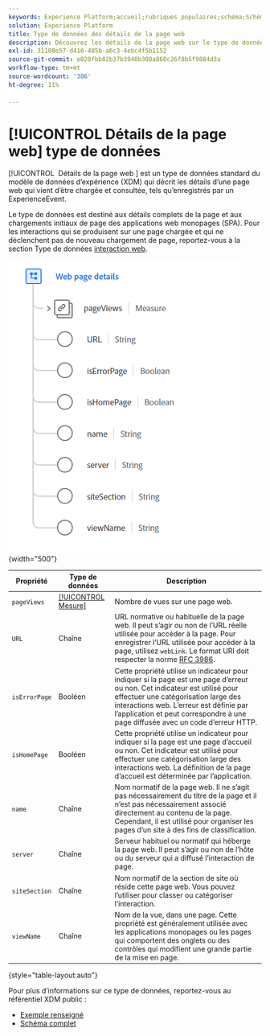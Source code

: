 ```yaml
---
keywords: Experience Platform;accueil;rubriques populaires;schéma;Schéma;XDM;champs;schémas;Schémas;Détails de la page web;type de données;type de données;page web
solution: Experience Platform
title: Type de données des détails de la page web
description: Découvrez les détails de la page web sur le type de données du modèle de données d’expérience (XDM).
exl-id: 31108e57-d416-485b-a6c3-4ebc4f5b1152
source-git-commit: e028fbb82b37b3940b308a860c26f8b5f9884d3a
workflow-type: tm+mt
source-wordcount: '386'
ht-degree: 11%

---
```


# [!UICONTROL Détails de la page web] type de données

[!UICONTROL &#x200B; Détails de la page web &#x200B;] est un type de données standard du modèle de données d’expérience (XDM) qui décrit les détails d’une page web qui vient d’être chargée et consultée, tels qu’enregistrés par un ExperienceEvent.

Le type de données est destiné aux détails complets de la page et aux chargements initiaux de page des applications web monopages (SPA). Pour les interactions qui se produisent sur une page chargée et qui ne déclenchent pas de nouveau chargement de page, reportez-vous à la section Type de données [interaction web](./web-interaction.md).

![détails de la page web](../images/data-types/web-page-details.PNG){width="500"}

| Propriété | Type de données | Description |
| --- | --- | --- |
| `pageViews` | [[!UICONTROL Mesure]](./measure.md) | Nombre de vues sur une page web. |
| `URL` | Chaîne | URL normative ou habituelle de la page web. Il peut s’agir ou non de l’URL réelle utilisée pour accéder à la page. Pour enregistrer l’URL utilisée pour accéder à la page, utilisez `webLink`. Le format URI doit respecter la norme [RFC 3986](https://tools.ietf.org/html/rfc3986). |
| `isErrorPage` | Booléen | Cette propriété utilise un indicateur pour indiquer si la page est une page d’erreur ou non. Cet indicateur est utilisé pour effectuer une catégorisation large des interactions web. L’erreur est définie par l’application et peut correspondre à une page diffusée avec un code d’erreur HTTP. |
| `isHomePage` | Booléen | Cette propriété utilise un indicateur pour indiquer si la page est une page d’accueil ou non. Cet indicateur est utilisé pour effectuer une catégorisation large des interactions web. La définition de la page d’accueil est déterminée par l’application. |
| `name` | Chaîne | Nom normatif de la page web. Il ne s’agit pas nécessairement du titre de la page et il n’est pas nécessairement associé directement au contenu de la page. Cependant, il est utilisé pour organiser les pages d’un site à des fins de classification. |
| `server` | Chaîne | Serveur habituel ou normatif qui héberge la page web. Il peut s’agir ou non de l’hôte ou du serveur qui a diffusé l’interaction de page. |
| `siteSection` | Chaîne | Nom normatif de la section de site où réside cette page web. Vous pouvez l’utiliser pour classer ou catégoriser l’interaction. |
| `viewName` | Chaîne | Nom de la vue, dans une page. Cette propriété est généralement utilisée avec les applications monopages ou les pages qui comportent des onglets ou des contrôles qui modifient une grande partie de la mise en page. |

{style="table-layout:auto"}

Pour plus d’informations sur ce type de données, reportez-vous au référentiel XDM public :

* [ Exemple renseigné ](https://github.com/adobe/xdm/blob/master/components/datatypes/deprecated/webpagedetails.example.2.json)
* [Schéma complet](https://github.com/adobe/xdm/blob/master/components/datatypes/deprecated/webpagedetails.schema.json)
